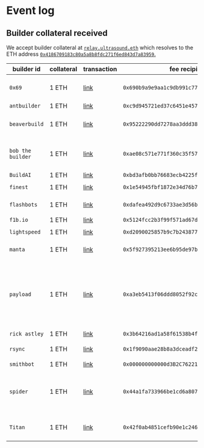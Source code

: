 # Event log

## Builder collateral received

We accept builder collateral at [`relay.ultrasound.eth`](https://app.ens.domains/name/relay.ultrasound.eth/details) which resolves to the ETH address [`0x4186709183c80a5a8b8fdc271f6ed843d7a83959`.](https://beaconcha.in/address/0x4186709183c80a5a8b8fdc271f6ed843d7a83959)

|builder id |collateral |	transaction	| fee recipient | pubkeys |
|------------------| --------- | ----------- | ----------- |----|
| `0x69` | 1 ETH |	[link](https://etherscan.io/tx/0x88a7537777881b9ed85bb6ea0e039656f4537ad3922b3f7691f32913f18a163b) | 	`0x690b9a9e9aa1c9db991c7721a92d351db4fac990`|`0xa4fb63c2ceeee73d1f1711fadf1c5357ac98cecb999d053be613f469a48f7416999a4da35dd60a7824478661399e6772`<br>`0xa971c4ee4ac5d47e0fb9e16be05981bfe51458f14c06b7a020304099c23d2d9952d4254cc50f291c385d15e7cae0cf9d` <br>`0xb194b2b8ec91a71c18f8483825234679299d146495a08db3bf3fb955e1d85a5fca77e88de93a74f4e32320fc922d3027`<br>`0x8bc8d110f8b5207e7edc407e8fa033937ddfe8d2c6f18c12a6171400eb6e04d49238ba2b0a95e633d15558e6a706fbe4`|
| `antbuilder` | 1 ETH | [link](https://etherscan.io/tx/0xcdd613fbc9f099a60862de3a6dca039c1c822feabc6887a6164cbbe321f12bab) | `0xc9d945721ed37c6451e457b3c7f1e0cec42417fb` | `0xb066a09b52c583db4c8bb1eba3c629f20b96d6f9a355b0615da653c8dbc136b85f467e77a4225cde9eadcd45f8693900`|
| `beaverbuild` | 1 ETH |	[link](https://etherscan.io/tx/0x288317a0433187b980b3a912aeb1c4dc5135325d40f3acbece95a28f307ac87c) | 	`0x95222290dd7278aa3ddd389cc1e1d165cc4bafe5`|`0x8dde59a0d40b9a77b901fc40bee1116acf643b2b60656ace951a5073fe317f57a086acf1eac7502ea32edcca1a900521`<br>`0xb5d883565500910f3f10f0a2e3a031139d972117a3b67da191ff93ba00ba26502d9b65385b5bca5e7c587273e40f2319`<br>`0x96a59d355b1f65e270b29981dd113625732539e955a1beeecbc471dd0196c4804574ff871d47ed34ff6d921061e9fc27`<br>`0xaec4ec48c2ec03c418c599622980184e926f0de3c9ceab15fc059d617fa0eafe7a0c62126a4657faf596a1b211eec347`|
| `bob the builder` | 1 ETH |	[link](https://etherscan.io/tx/0xd1c83a5214e2862bf55cb29b6430c86c204c06e7da91548b8cd3c79f98472cc6) | 	`0xae08c571e771f360c35f5715e36407ecc89d91ed`| `0x8d6e6c1b552fb5acba2a08eb882008f93f18f0e9c36ff96983778a3c167dd121ced4d214ae5380a9527a8f5ec64e3efd`<br>`0x91afe2631915f3fbd83f1d75e13ae8597b593441344bb55bf542b9bac31f662d1c820cafe4cde17291f115bb68a9945a`<br>`0x987ff80fcf6c5ee530f4a4352884cb89fc5f57ab287e58dd44d641f3bbe4cc40633d6ba0bbecc9c81b1d5be40a2abb99`<br>`0xa31892c0466813868f0cd8d3255dab5f84ae1a6d4a28a85bd85a68c30de311b5ad9b535bc611daa6bcf2365677f7a3fd`<br>`0x8c344feeb5426018c1855bc33cf739c15ce43fe780fc13275163f3c33075318619e6b2151407f87a970be24443c9cea4` |
| `BuildAI` | 1 ETH |	[link](https://etherscan.io/tx/0x816f58e110a0b377ff1dbbedd9300d7fc6e40644e25cca24c11d151b8171ddc9) | `0xbd3afb0bb76683ecb4225f9dbc91f998713c3b01`|`0x82ba7cadcdfc1b156ba2c48c1c627428ba917858e62c3a97d8f919510da23d0f11cf5db53cb92a5faf5de7d31bf38632`|
| `finest` | 1 ETH |	[link](https://etherscan.io/tx/0x192ae5b7275249b7b4dcc262ecbd921a0be739b461fbb81be927362b120568d2) | 	`0x1e54945fbf1872e34d76b7d72151b861704df8b2`|`0x984357f7e6489e5e04049920bf63087ee6904272e937371f27ae84c064c36ae28f0f7bbb9f127fcd736df63a34172c11`<br>`0xb3d48d36bb54c159417d3e87a890ff6bf513b14bdba5b823456813dde13afdf78d0f29e9dc2f798d734ee2abaad17182`|
| `flashbots` | 1 ETH | [link](https://etherscan.io/tx/0xd4045d30550609b15a2856cc3c112397f14e9db780a40c835c8d69ae68519dff) | `0xdafea492d9c6733ae3d56b7ed1adb60692c98bc5` | `0x81beef03aafd3dd33ffd7deb337407142c80fea2690e5b3190cfc01bde5753f28982a7857c96172a75a234cb7bcb994f`<br>`0xa1dead01e65f0a0eee7b5170223f20c8f0cbf122eac3324d61afbdb33a8885ff8cab2ef514ac2c7698ae0d6289ef27fc`<br>`0x81babeec8c9f2bb9c329fd8a3b176032fe0ab5f3b92a3f44d4575a231c7bd9c31d10b6328ef68ed1e8c02a3dbc8e80f9`|
| `f1b.io` | 1 ETH |	[link](https://etherscan.io/tx/0xc6050424c7c243055d9098e20cfd50d085629b84282b22021b7c67ed88639844) | `0x5124fcc2b3f99f571ad67d075643c743f38f1c34`|`0xabc387dff20ff4bda974b7f3041ea857d591681cc03271519196587a2d6b30c953ea4df11acf637db76f462834a8c80e`|
|`lightspeed`| 1 ETH | [link](https://etherscan.io/tx/0x67a019d008f45aa75c77ef0825e851127d14d0f3987a86d0e92f6d2cec0144c2) | `0xd2090025857b9c7b24387741f120538e928a3a59` | `0x84b02bdb674a28dea0467d3dded2b4aad11c0c5dba79b3d11c38476e2f45eb937ac078492781cca8d2123c2c574a7eb8`<br> `0xb3a4b137b0224321813151568035e4c0dd7af8a2523a606a73b7d459a6202e7d6d58f2149a32bc2fe85980866fdc0c92` |
| `manta` | 1 ETH |	[link](https://etherscan.io/tx/0x523f534f866435079e2976a74f1374dedf17545ced5e15d338143b1e38857c92) | 	`0x5f927395213ee6b95de97bddcb1b2b1c0f16844f`|`0xb5a688d26d7858b38c44f44568d68fb94f112fc834cd225d32dc52f0277c2007babc861f6f157a6fc6c1dc25bf409046`<br>`0xb1b734b8dd42b4744dc98ea330c3d9da64b7afc050afed96875593c73937d530a773e35ddc4b480f9d2e1d5ba452a469`<br>`0xa0d0dbdf7b5eda08c921dee5da7c78c34c9685db3e39e81eb91da94af29eaa50f1468813c86503bf41b4b51bf772800e`|
| `payload` | 1 ETH | [link](https://etherscan.io/tx/0x58c5bc8fd70ea1f82435dd96c0e3946b5aef15fa5718db3bfa430e5fa92cb6d1) | `0xa3eb5413f06ddd8052f92c01822f8ee9e6da0f0f` | `0xac4aac0f9ce2bafd4bab348c6b4d8a31e583043baea9bf0a619ebcd8568694b64888f0c9ca40c1c1f93e9c34e1b39cb1`<br>`0xac193b0f72fa96fab3695697f01a27441fdc70fe38bc6ad1eb4fd887f84025eb1708cd1678b6b4d7a63cc62039845251`<br>`0x98e7e3f6e08470add6bc2d312ed33cd8d59775782c85d7e7f98a34e792f1c4326b1c89846723e7fbe826a0cd559bc574`<br>`0x958514edaa1889e029548916327f3090da2de32afa4d9e2aff8489070e3bf7639000735adf02d86aa6bc8ec287045570`<br>`0x86d59ae03894b181e2935ec684912571da5888a6b2bd7870d58411eace02416a8d04aa0ba33545fc87f833d06b64253f`<br>`0xa65a9e75ae055aefbd850ff8e3baf8cb999814038f8e48dd34447ecf3e3c5c0a631fc0c1147b5b1c74aa389754612882`<br>`0x8070d2fbed08a3f251189cf304b5aa4de1c6817189e6779fa91bfed92a54c14ad81a86e3860040a36cbe6225ad5961e2`<br>`0x92183c4b21b5264659a3af2fb631a7f291d3e8fcbfd895f1952145fd4c093cb3e0831d1732fa5c6cff85025a56fb07da`<br>`0x8b32405861c6b674de8db46dfeb1f7c13ebc2f9e038994efa63b029cd39e36f7324a8401200889e2bbd5f07827b2c895`<br>`0x85b603e6b0b27e117e80c67a615060b3d0441ae2aee163cc49f30c964155e46fbd324b25c0fbadf9f4995a4b8b245be3`<br>`0x89551cb5def7a710d58c3f3c0b234266df9cab138d6bd79e58b03c3681030751f1aab2e2b08a706e2aba6db23ee1fb8b` |
| `rick astley` | 1 ETH |	[link](https://etherscan.io/tx/0x9070084b8b6c9bf07b9e622c932400ee541b3618f3856b1a46611644910e37c3) | 	`0x3b64216ad1a58f61538b4fa1b27327675ab7ed67`|`0xab847befe59b5effffa12f47acf44cbf8ef875e7c891a4ee9e9c483254cf9a55f5ed688e43ff5bc6cd9276e99091921b`|
| `rsync` | 1 ETH |	[link](https://etherscan.io/tx/0x3f3213b0029b023f6a2850aeacc3d6a91cee8053a082eaaff397d4249430b92a) | 	`0x1f9090aae28b8a3dceadf281b0f12828e676c326`|`0x978a35c39c41aadbe35ea29712bccffb117cc6ebcad4d86ea463d712af1dc80131d0c650dc29ba29ef27c881f43bd587`<br> `0x83d3495a2951065cf19c4d282afca0a635a39f6504bd76282ed0138fe28680ec60fa3fd149e6d27a94a7d90e7b1fb640`<br> `0x945fc51bf63613257792926c9155d7ae32db73155dc13bdfe61cd476f1fd2297b66601e8721b723cef11e4e6682e9d87`| 
| `smithbot` | 1 ETH |	[link](https://etherscan.io/tx/0xb8cbbab2057af9a346cab68c5efda34fe4fa6fadf8f0a9a1ee42d094fc81724b) | 	`0x000000000000d3B2C76221467d2f8c8f1dE832A2`| `0xb333337fac190c13f152d81c2127b156a2e73ef074f396cf2ac9b1443f6124e57b80267b989095d04c7a2f2e0a3f0bc0`|
| `spider` | 1 ETH | [link](https://etherscan.io/tx/0x78b7ca6142b6deeed4407f6204f549118a29b7fd75b5bd5373058bc4e5e15d46) | `0x44a1fa733966be1cd6a807e30ce7b28eeb4bd8ae` | `0xb5290d65b0b3f145630cf89c132dd647ea046c1f7fbc79df727c7c372fa18b0c88b84dd48da2b4a8ef7602ba293469cd`<br>`0x89c70d784ed1c7752a15be119dbbc7f077c98ad28ee44b2b280c27d2ad760fa2f31f1caac1b333689c981df9627fbac7`<br>`0xa630217edeeb6e4f85bce4e2766559aa58f94ee43c8a16900c1d95dae9801efc551c25d950f362ec8daeec0769b69bcb`<br>`0xa4e5b8d42b092d9db7ad828c538dd47ee8f21af920b79b79d47559a7e3dbc026c7a348a5b0526efc5d66c64abce198fa`<br>`0xa46444fdef3a72da9a069e95da0703fdb3ea5a5d0ee8633b55bc71d46ec79b888582749059c468be1cf62808a57bdaba`<br>`0x8c4c0e9af00edb8a25fa8684e07118c0cbd49459b87337953a4c3d6db57b896f6914070192fb404f22917fa44cf2aef4`<br>`0xb34a533cc69e98573ce6eef4c8364dc873ae677eaa644a51c8fe3367ee7ef1b1aa9d9458d59ec86ee8e25a7720dcc107` |
| `Titan` | 1 ETH |	[link](https://etherscan.io/tx/0x2d687831839d5332e33d110bae46b5f343d2cb76e518e6006695cafea4b0bb51) | 	`0x42f0ab4851cefb90e1c246067f7ae857577e608d`|`0xb67eaa5efcfa1d17319c344e1e5167811afbfe7922a2cf01c9a361f465597a5dc3a5472bd98843bac88d2541a78eab08`<br>`0x94a076b27f294dc44b9fd44d8e2b063fb129bc85ed047da1cefb82d16e1a13e6b50de31a86f5b233d1e6bbaca3c69173`<br>`0x95c8cc31f8d4e54eddb0603b8f12d59d466f656f374bde2073e321bdd16082d420e3eef4d62467a7ea6b83818381f742`<br>`0xb26f96664274e15fb6fcda862302e47de7e0e2a6687f8349327a9846043e42596ec44af676126e2cacbdd181f548e681`|
